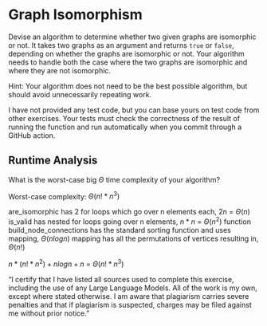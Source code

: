 # Graph Isomorphism

Devise an algorithm to determine whether two given graphs are isomorphic or not.
It takes two graphs as an argument and returns `true` or `false`, depending on
whether the graphs are isomorphic or not. Your algorithm needs to handle both
the case where the two graphs are isomorphic and where they are not isomorphic.

Hint: Your algorithm does not need to be the best possible algorithm, but should
avoid unnecessarily repeating work.

I have not provided any test code, but you can base yours on test code from
other exercises. Your tests must check the correctness of the result of running
the function and run automatically when you commit through a GitHub action.

## Runtime Analysis

What is the worst-case big $\Theta$ time complexity of your algorithm?

Worst-case complexity: $\Theta(n! * n^3)$

are_isomorphic has 2 for loops which go over n elements each, $2n$ = $\Theta(n)$
is_valid has nested for loops going over n elements, $n * n$ = $\Theta(n^2)$
function build_node_connections has the standard sorting function and uses mapping, $\Theta(nlogn)$
mapping has all the permutations of vertices resulting in, $\Theta(n!)$

$n * (n! * n^2) + nlogn + n$ = $\Theta(n! * n^3)$

“I certify that I have listed all sources used to complete this exercise, including the use
of any Large Language Models. All of the work is my own, except where stated
otherwise. I am aware that plagiarism carries severe penalties and that if plagiarism is
suspected, charges may be filed against me without prior notice.”

